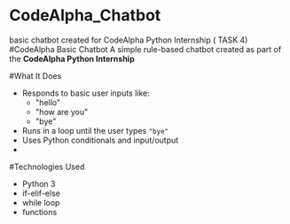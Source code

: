 # CodeAlpha_Chatbot
basic chatbot created for CodeAlpha Python Internship ( TASK 4)
#CodeAlpha Basic Chatbot 
A simple rule-based chatbot created as part of the **CodeAlpha Python Internship**

#What It Does
- Responds to basic user inputs like:
  - "hello"
  - "how are you"
  - "bye"
- Runs in a loop until the user types `"bye"`
- Uses Python conditionals and input/output
- 
#Technologies Used
- Python 3
- if-elif-else
- while loop
- functions
